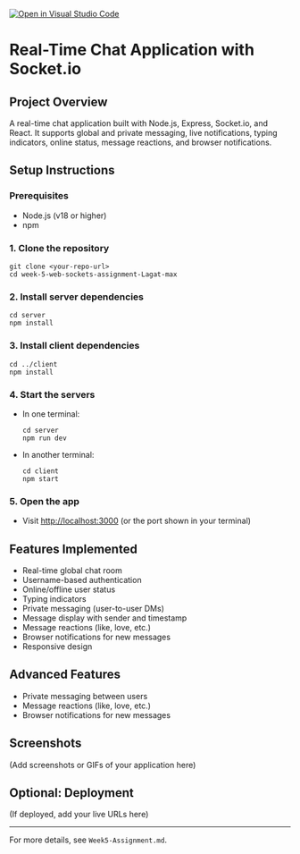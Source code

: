 [![Open in Visual Studio Code](https://classroom.github.com/assets/open-in-vscode-2e0aaae1b6195c2367325f4f02e2d04e9abb55f0b24a779b69b11b9e10269abc.svg)](https://classroom.github.com/online_ide?assignment_repo_id=19935428&assignment_repo_type=AssignmentRepo)
# Real-Time Chat Application with Socket.io

## Project Overview
A real-time chat application built with Node.js, Express, Socket.io, and React. It supports global and private messaging, live notifications, typing indicators, online status, message reactions, and browser notifications.

## Setup Instructions

### Prerequisites
- Node.js (v18 or higher)
- npm

### 1. Clone the repository
```
git clone <your-repo-url>
cd week-5-web-sockets-assignment-Lagat-max
```

### 2. Install server dependencies
```
cd server
npm install
```

### 3. Install client dependencies
```
cd ../client
npm install
```

### 4. Start the servers
- In one terminal:
  ```
  cd server
  npm run dev
  ```
- In another terminal:
  ```
  cd client
  npm start
  ```

### 5. Open the app
- Visit [http://localhost:3000](http://localhost:3000) (or the port shown in your terminal)

## Features Implemented
- Real-time global chat room
- Username-based authentication
- Online/offline user status
- Typing indicators
- Private messaging (user-to-user DMs)
- Message display with sender and timestamp
- Message reactions (like, love, etc.)
- Browser notifications for new messages
- Responsive design

## Advanced Features
- Private messaging between users
- Message reactions (like, love, etc.)
- Browser notifications for new messages

## Screenshots
(Add screenshots or GIFs of your application here)

## Optional: Deployment
(If deployed, add your live URLs here)

---
For more details, see `Week5-Assignment.md`. 